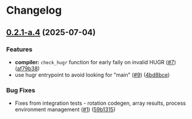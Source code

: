 # Changelog

## [0.2.1-a.4](https://github.com/CQCL/selene/compare/selene-hugr-qis-compiler-v0.2.0-a.4...selene-hugr-qis-compiler-v0.2.1-a.4) (2025-07-04)


### Features

* **compiler:** `check_hugr` function for early faily on invalid HUGR ([#7](https://github.com/CQCL/selene/issues/7)) ([af79b38](https://github.com/CQCL/selene/commit/af79b385bdb8487cd95bac0722c42a23b9a24c96))
* use hugr entrypoint to avoid looking for "main"  ([#9](https://github.com/CQCL/selene/issues/9)) ([4bd8bce](https://github.com/CQCL/selene/commit/4bd8bce4c09b09f8e7e1b2ece04acf1b6d32819a))


### Bug Fixes

* Fixes from integration tests - rotation codegen, array results, process environment management ([#1](https://github.com/CQCL/selene/issues/1)) ([59b1315](https://github.com/CQCL/selene/commit/59b13151ea0ab7063bb3220364d608c1b051618b))
